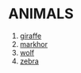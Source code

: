 # ANIMALS

1. [giraffe](./GIRAFFE.md)
2. [markhor](./MARKHOR.md)
3. [wolf](./WOLF.md)
3. [zebra](./ZEBRA.md)
